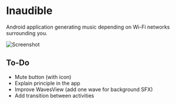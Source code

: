 # Inaudible

Android application generating music depending on Wi-Fi networks surrounding you.  

![Screenshot](https://raw.githubusercontent.com/thdoteo/Inaudivle/master/screenshot.png)  



## To-Do

- Mute button (with icon)
- Explain principle in the app
- Improve WavesView (add one wave for background SFX)
- Add transition between activities